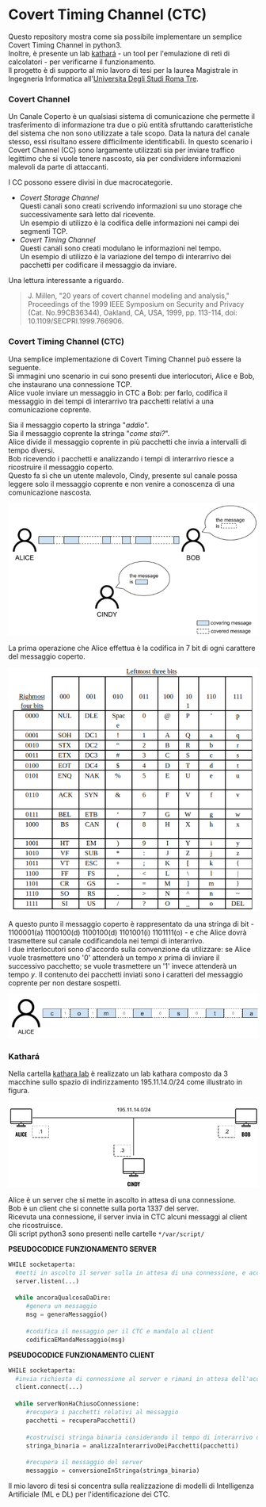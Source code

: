 # Covert Timing Channel (CTC)

Questo repository mostra come sia possibile implementare un semplice Covert Timing Channel in python3. <br>
Inoltre, è presente un lab [kathará](https://www.kathara.org) - un tool per l'emulazione di reti di calcolatori - per verificarne il funzionamento. <br>
Il progetto è di supporto al mio lavoro di tesi per la laurea Magistrale in Ingegneria Informatica all'[Universita Degli Studi Roma Tre](https://www.uniroma3.it/).

### Covert Channel
Un Canale Coperto è un qualsiasi sistema di comunicazione che permette il trasferimento di informazione tra due o più entità sfruttando caratteristiche del sistema che non sono utilizzate a tale scopo. Data la natura del canale stesso, essi risultano essere difficilmente identificabili. In questo scenario i Covert Channel (CC) sono largamente utilizzati sia per inviare traffico legittimo che si vuole tenere nascosto, sia per condividere informazioni malevoli da parte di attaccanti.

I CC possono essere divisi in due macrocategorie.

- _Covert Storage Channel_ <br>
Questi canali sono creati scrivendo informazioni su uno storage che successivamente sarà letto dal ricevente. <br>
Un esempio di utilizzo è la codifica delle informazioni nei campi dei segmenti TCP.
- _Covert Timing Channel_ <br>
Questi canali sono creati modulano le informazioni nel tempo. <br>
Un esempio di utilizzo è la variazione del tempo di interarrivo dei pacchetti per codificare il messaggio da inviare.

Una lettura interessante a riguardo. <br>
> J. Millen, "20 years of covert channel modeling and analysis," Proceedings of the 1999 IEEE Symposium on Security and Privacy (Cat. No.99CB36344), Oakland, CA, USA, 1999, pp. 113-114, doi: 10.1109/SECPRI.1999.766906.


### Covert Timing Channel (CTC)
Una semplice implementazione di Covert Timing Channel può essere la seguente. <br>
Si immagini uno scenario in cui sono presenti due interlocutori, Alice e Bob, che instaurano una connessione TCP. <br>
Alice vuole inviare un messaggio in CTC a Bob: per farlo, codifica il messaggio in dei tempi di interarrivo tra pacchetti relativi a una comunicazione coprente.

Sia il messaggio coperto la stringa "*addio*". <br>
Sia il messaggio coprente la stringa "*come stai?*". <br>
Alice divide il messaggio coprente in più pacchetti che invia a intervalli di tempo diversi. <br>
Bob ricevendo i pacchetti e analizzando i tempi di interarrivo riesce a ricostruire il messaggio coperto. <br>
Questo fa sì che un utente malevolo, Cindy, presente sul canale possa leggere solo il messaggio coprente e non venire a conoscenza di una comunicazione nascosta.  

<div align="center">
<img src="https://github.com/mariocuomo/covert-timing-channel/blob/main/imgs/ctc-schema.png">
</div>

La prima operazione che Alice effettua è la codifica in 7 bit di ogni carattere del messaggio coperto. <br>
<div align="center">
<img src="https://github.com/mariocuomo/covert-timing-channel/blob/main/imgs/7bitascii.png">
</div>

A questo punto il messaggio coperto è rappresentato da una stringa di bit - 1100001(a) 1100100(d) 1100100(d) 1101001(i) 1101111(o) - e che Alice dovrà trasmettere sul canale codificandola nei tempi di interarrivo. <br>
I due interlocutori sono d'accordo sulla convenzione da utilizzare: se Alice vuole trasmettere uno '0' attenderà un tempo _x_ prima di inviare il successivo pacchetto; se vuole trasmettere un '1' invece attenderà un tempo _y_. Il contenuto dei pacchetti inviati sono i caratteri del messaggio coprente per non destare sospetti. <br>

<div align="center">
<img src="https://github.com/mariocuomo/covert-timing-channel/blob/main/imgs/covertmessage.png">
</div>

### Kathará
Nella cartella [kathara lab](https://github.com/mariocuomo/covert-timing-channel/tree/main/kathara%20lab) è realizzato un lab kathara composto da 3 macchine sullo spazio di indirizzamento 195.11.14.0/24 come illustrato in figura.

<div align="center">
<img src="https://github.com/mariocuomo/covert-timing-channel/blob/main/imgs/lan-schema.png">
</div>

Alice è un server che si mette in ascolto in attesa di una connessione. <br>
Bob è un client che si connette sulla porta 1337 del server. <br>
Ricevuta una connessione, il server invia in CTC alcuni messaggi al client che ricostruisce. <br>
Gli script python3 sono presenti nelle cartelle ```*/var/script/```

**PSEUDOCODICE FUNZIONAMENTO SERVER**
``` Python
WHILE socketaperta:
  #metti in ascolto il server sulla in attesa di una connessione, e accettala all'arrivo
  server.listen(...)

  while ancoraQualcosaDaDire:
     #genera un messaggio
     msg = generaMessaggio()
     
     #codifica il messaggio per il CTC e mandalo al client
     codificaEMandaMessaggio(msg)
```


**PSEUDOCODICE FUNZIONAMENTO CLIENT**
``` Python
WHILE socketaperta:
  #invia richiesta di connessione al server e rimani in attesa dell'accettazione
  client.connect(...)

  while serverNonHaChiusoConnessione:
     #recupera i pacchetti relativi al messaggio
     pacchetti = recuperaPacchetti()
     
     #costruisci stringa binaria considerando il tempo di interarrivo dei pacchetti
     stringa_binaria = analizzaInterarrivoDeiPacchetti(pacchetti)
     
     #recupera il messaggio del server
     messaggio = conversioneInStringa(stringa_binaria) 
```

Il mio lavoro di tesi si concentra sulla realizzazione di modelli di Intelligenza Artificiale (ML e DL) per l'identificazione dei CTC.
